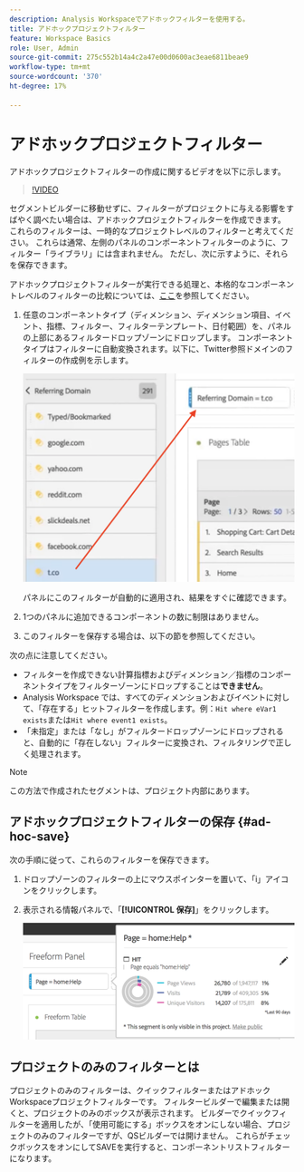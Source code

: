 ```yaml
---
description: Analysis Workspaceでアドホックフィルターを使用する。
title: アドホックプロジェクトフィルター
feature: Workspace Basics
role: User, Admin
source-git-commit: 275c552b14a4c2a47e00d0600ac3eae6811beae9
workflow-type: tm+mt
source-wordcount: '370'
ht-degree: 17%

---
```



# アドホックプロジェクトフィルター

アドホックプロジェクトフィルターの作成に関するビデオを以下に示します。

>[!VIDEO](https://video.tv.adobe.com/v/23978/?quality=12)

セグメントビルダーに移動せずに、フィルターがプロジェクトに与える影響をすばやく調べたい場合は、アドホックプロジェクトフィルターを作成できます。 これらのフィルターは、一時的なプロジェクトレベルのフィルターと考えてください。 これらは通常、左側のパネルのコンポーネントフィルターのように、フィルター「ライブラリ」には含まれません。 ただし、次に示すように、それらを保存できます。

アドホックプロジェクトフィルターが実行できる処理と、本格的なコンポーネントレベルのフィルターの比較については、[ここ](/help/components/filters/filters-overview.md)を参照してください。

1. 任意のコンポーネントタイプ（ディメンション、ディメンション項目、イベント、指標、フィルター、フィルターテンプレート、日付範囲）を、パネルの上部にあるフィルタードロップゾーンにドロップします。 コンポーネントタイプはフィルターに自動変換されます。以下に、Twitter参照ドメインのフィルターの作成例を示します。

   ![](assets/ad-hoc1.png)

   パネルにこのフィルターが自動的に適用され、結果をすぐに確認できます。

1. 1つのパネルに追加できるコンポーネントの数に制限はありません。
1. このフィルターを保存する場合は、以下の節を参照してください。

次の点に注意してください。

* フィルターを作成できない計算指標およびディメンション／指標のコンポーネントタイプをフィルターゾーンにドロップすることは&#x200B;**できません**。
* Analysis Workspace では、すべてのディメンションおよびイベントに対して、「存在する」ヒットフィルターを作成します。例：`Hit where eVar1 exists`または`Hit where event1 exists`。
* 「未指定」または「なし」がフィルタードロップゾーンにドロップされると、自動的に「存在しない」フィルターに変換され、フィルタリングで正しく処理されます。

>[!NOTE]
>
>この方法で作成されたセグメントは、プロジェクト内部にあります。

## アドホックプロジェクトフィルターの保存 {#ad-hoc-save}

次の手順に従って、これらのフィルターを保存できます。

1. ドロップゾーンのフィルターの上にマウスポインターを置いて、「i」アイコンをクリックします。
1. 表示される情報パネルで、「**[!UICONTROL 保存]**」をクリックします。

   ![](assets/segment-info.png)

## プロジェクトのみのフィルターとは

プロジェクトのみのフィルターは、クイックフィルターまたはアドホックWorkspaceプロジェクトフィルターです。 フィルタービルダーで編集または開くと、プロジェクトのみのボックスが表示されます。 ビルダーでクイックフィルターを適用したが、「使用可能にする」ボックスをオンにしない場合、プロジェクトのみのフィルターですが、QSビルダーでは開けません。 これらがチェックボックスをオンにしてSAVEを実行すると、コンポーネントリストフィルターになります。
